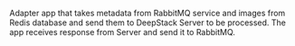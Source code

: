 Adapter app that takes metadata from RabbitMQ service and images from Redis database and send them to DeepStack Server to be processed.
The app receives response from Server and send it to RabbitMQ.